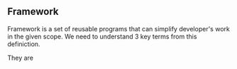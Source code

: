 ## Framework
Framework is a set of reusable programs that can simplify developer's work in the given scope.
We need to understand 3 key terms from this definiction.

They are
  
         


